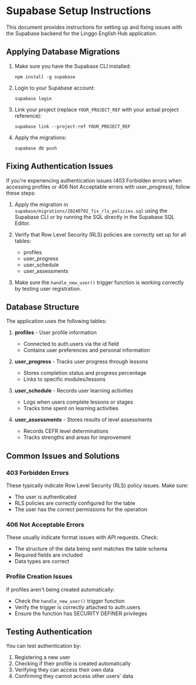 # Supabase Setup Instructions

This document provides instructions for setting up and fixing issues with the Supabase backend for the Linggo English Hub application.

## Applying Database Migrations

1. Make sure you have the Supabase CLI installed:
   ```
   npm install -g supabase
   ```

2. Login to your Supabase account:
   ```
   supabase login
   ```

3. Link your project (replace `YOUR_PROJECT_REF` with your actual project reference):
   ```
   supabase link --project-ref YOUR_PROJECT_REF
   ```

4. Apply the migrations:
   ```
   supabase db push
   ```

## Fixing Authentication Issues

If you're experiencing authentication issues (403 Forbidden errors when accessing profiles or 406 Not Acceptable errors with user_progress), follow these steps:

1. Apply the migration in `supabase/migrations/20240702_fix_rls_policies.sql` using the Supabase CLI or by running the SQL directly in the Supabase SQL Editor.

2. Verify that Row Level Security (RLS) policies are correctly set up for all tables:
   - profiles
   - user_progress
   - user_schedule
   - user_assessments

3. Make sure the `handle_new_user()` trigger function is working correctly by testing user registration.

## Database Structure

The application uses the following tables:

1. **profiles** - User profile information
   - Connected to auth.users via the id field
   - Contains user preferences and personal information

2. **user_progress** - Tracks user progress through lessons
   - Stores completion status and progress percentage
   - Links to specific modules/lessons

3. **user_schedule** - Records user learning activities
   - Logs when users complete lessons or stages
   - Tracks time spent on learning activities

4. **user_assessments** - Stores results of level assessments
   - Records CEFR level determinations
   - Tracks strengths and areas for improvement

## Common Issues and Solutions

### 403 Forbidden Errors

These typically indicate Row Level Security (RLS) policy issues. Make sure:
- The user is authenticated
- RLS policies are correctly configured for the table
- The user has the correct permissions for the operation

### 406 Not Acceptable Errors

These usually indicate format issues with API requests. Check:
- The structure of the data being sent matches the table schema
- Required fields are included
- Data types are correct

### Profile Creation Issues

If profiles aren't being created automatically:
- Check the `handle_new_user()` trigger function
- Verify the trigger is correctly attached to auth.users
- Ensure the function has SECURITY DEFINER privileges

## Testing Authentication

You can test authentication by:
1. Registering a new user
2. Checking if their profile is created automatically
3. Verifying they can access their own data
4. Confirming they cannot access other users' data